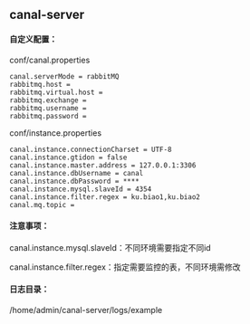 ## canal-server

#### 自定义配置：

conf/canal.properties

```properties
canal.serverMode = rabbitMQ
rabbitmq.host =
rabbitmq.virtual.host =
rabbitmq.exchange = 
rabbitmq.username =
rabbitmq.password =
```



conf/instance.properties

```properties
canal.instance.connectionCharset = UTF-8
canal.instance.gtidon = false
canal.instance.master.address = 127.0.0.1:3306
canal.instance.dbUsername = canal
canal.instance.dbPassword = ****
canal.instance.mysql.slaveId = 4354  
canal.instance.filter.regex = ku.biao1,ku.biao2
canal.mq.topic =
```



#### 注意事项：

canal.instance.mysql.slaveId：不同环境需要指定不同id

canal.instance.filter.regex：指定需要监控的表，不同环境需修改



#### 日志目录：

/home/admin/canal-server/logs/example
